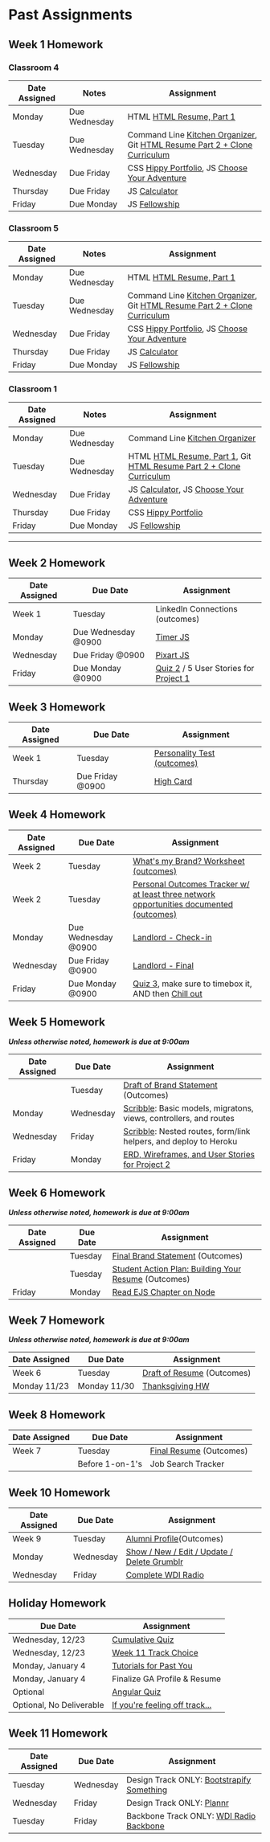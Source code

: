 # Past Assignments

## Week 1 Homework

### Classroom 4

| Date Assigned | Notes                          | Assignment |
|---------------|--------------------------------|------------|
| Monday        | Due Wednesday                  | HTML [HTML Resume, Part 1](https://github.com/ga-dc/html_resume) |
| Tuesday       | Due Wednesday                  | Command Line [Kitchen Organizer](https://github.com/ga-dc/kitchen_organizer), Git [HTML Resume Part 2 + Clone Curriculum](https://github.com/ga-dc/curriculum/tree/master/01-front-end-fundamentals/git)  |
| Wednesday     | Due Friday                     | CSS [Hippy Portfolio](https://github.com/ga-dc/hippy-portfolio), JS [Choose Your Adventure](https://github.com/ga-dc/choose_your_own_adventure_js)   |
| Thursday      | Due Friday                    | JS [Calculator](https://github.com/ga-dc/js-calculator)  |
| Friday        | Due Monday                  |  JS [Fellowship](https://github.com/ga-dc/fellowship)  |

### Classroom 5

| Date Assigned | Notes                          | Assignment |
|---------------|--------------------------------|------------|
| Monday        | Due Wednesday                  | HTML [HTML Resume, Part 1](https://github.com/ga-dc/html_resume)|
| Tuesday       | Due Wednesday                  | Command Line [Kitchen Organizer](https://github.com/ga-dc/kitchen_organizer), Git [HTML Resume Part 2 + Clone Curriculum](https://github.com/ga-dc/curriculum/tree/master/01-front-end-fundamentals/git) |
| Wednesday     | Due Friday                     |  CSS [Hippy Portfolio](https://github.com/ga-dc/hippy-portfolio), JS [Choose Your Adventure](https://github.com/ga-dc/choose_your_own_adventure_js)  |
| Thursday      | Due Friday                      | JS [Calculator](https://github.com/ga-dc/js-calculator)  |
| Friday        | Due Monday                   | JS [Fellowship](https://github.com/ga-dc/fellowship)  |

### Classroom 1

| Date Assigned | Notes                          | Assignment |
|---------------|--------------------------------|------------|
| Monday        | Due Wednesday | Command Line [Kitchen Organizer](https://github.com/ga-dc/kitchen_organizer)  |
| Tuesday       | Due Wednesday | HTML [HTML Resume, Part 1](https://github.com/ga-dc/html_resume), Git [HTML Resume Part 2 + Clone Curriculum](https://github.com/ga-dc/curriculum/tree/master/01-front-end-fundamentals/git) |   |
| Wednesday     | Due Friday                     | JS [Calculator](https://github.com/ga-dc/js-calculator), JS [Choose Your Adventure](https://github.com/ga-dc/choose_your_own_adventure_js)   |
| Thursday      | Due Friday                               | CSS [Hippy Portfolio](https://github.com/ga-dc/hippy-portfolio) |
| Friday        | Due Monday                              | JS [Fellowship](https://github.com/ga-dc/fellowship) |

-----

## Week 2 Homework

| Date Assigned | Due Date                          | Assignment|
|---------------|--------------------------------|-----------|
| Week 1         | Tuesday                 | LinkedIn Connections (outcomes) |
| Monday        | Due Wednesday @0900                 | [Timer JS](https://github.com/ga-dc/timer_js) |
| Wednesday     | Due Friday @0900                    | [Pixart JS](https://github.com/ga-dc/pixart_js) |
| Friday        | Due Monday @0900                    | [Quiz 2](https://github.com/ga-dc/wdi7-quiz2) / 5 User Stories for [Project 1](https://github.com/ga-dc/project1) |

## Week 3 Homework
| Date Assigned | Due Date                          | Assignment|
|---------------|--------------------------------|-----------|
| Week 1 | Tuesday | [Personality Test (outcomes)](http://www.16personalities.com/free-personality-test)
| Thursday        | Due Friday @0900                 | [High Card](https://github.com/ga-dc/high_card) |

## Week 4 Homework
| Date Assigned | Due Date                          | Assignment|
|---------------|--------------------------------|-----------|
| Week 2 | Tuesday | [What's my Brand? Worksheet (outcomes)](https://drive.google.com/file/d/0B0cuNYi34jyuNUtzLXU5MUJpYmc/view)|
| Week 2 | Tuesday | [Personal Outcomes Tracker w/ at least three network opportunities documented (outcomes)](https://docs.google.com/spreadsheets/d/1AMxpanID3G_TVVv3ouPufmmlP7F2cmsZHCbThCAIVPU/edit#gid=1789607757)|
| Monday       | Due Wednesday @0900               | [Landlord - Check-in](https://github.com/ga-dc/landlord) |
| Wednesday    | Due Friday @0900               | [Landlord - Final](https://github.com/ga-dc/landlord) |
| Friday       | Due Monday @0900               | [Quiz 3](https://github.com/ga-dc/wdi7-quiz3), make sure to timebox it, AND then [Chill out](https://github.com/ga-dc/chill_out) |

## Week 5 Homework
***Unless otherwise noted, homework is due at 9:00am***

| Date Assigned | Due Date | Assignment |
|---|---|---|
|  | Tuesday | [Draft of Brand Statement ](https://docs.google.com/spreadsheets/d/1qqP9H_CK-WYRyzksaaF-Nk9GEKF_OEAtomICdlJoN6I/edit#gid=0)(Outcomes)|
| Monday | Wednesday | [Scribble](https://github.com/ga-dc/scribble):  Basic models, migratons, views, controllers, and routes |
| Wednesday | Friday | [Scribble](https://github.com/ga-dc/scribble): Nested routes, form/link helpers, and deploy to Heroku |
| Friday | Monday | [ERD, Wireframes, and User Stories for Project 2](https://github.com/ga-dc/project2/blob/master/homework.md) |

## Week 6 Homework
***Unless otherwise noted, homework is due at 9:00am***

| Date Assigned | Due Date | Assignment |
|---|---|---|
|  | Tuesday | [Final Brand Statement](https://github.com/ga-dc/outcomes-brand-statement) (Outcomes) |
|  | Tuesday | [Student Action Plan: Building Your Resume](https://github.com/ga-dc/outcomes-resume-worksheet) (Outcomes) |
| Friday | Monday | [Read EJS Chapter on Node](http://eloquentjavascript.net/20_node.html)|

## Week 7 Homework
***Unless otherwise noted, homework is due at 9:00am***

| Date Assigned | Due Date | Assignment |
|---|---|---|
| Week 6 | Tuesday | [Draft of Resume](https://docs.google.com/spreadsheets/d/1qqP9H_CK-WYRyzksaaF-Nk9GEKF_OEAtomICdlJoN6I/edit#gid=1038012474) (Outcomes)|
| Monday 11/23 | Monday 11/30 | [Thanksgiving HW](https://github.com/ga-dc/thanksgiving-homework)|


## Week 8 Homework
| Date Assigned | Due Date | Assignment |
|---|---|---|
| Week 7 | Tuesday | [Final Resume](https://docs.google.com/spreadsheets/d/1qqP9H_CK-WYRyzksaaF-Nk9GEKF_OEAtomICdlJoN6I/edit#gid=117042781) (Outcomes)|
| | Before 1-on-1's | Job Search Tracker |

## Week 10 Homework
| Date Assigned | Due Date | Assignment |
|---|---|---|
| Week 9 | Tuesday | [Alumni Profile](https://profiles.generalassemb.ly/)(Outcomes)|
| Monday | Wednesday | [Show / New / Edit / Update / Delete Grumblr](https://github.com/ga-dc/grumblr_angular)|
| Wednesday | Friday | [Complete WDI Radio](https://github.com/ga-dc/wdi_radio_lab)|

## Holiday Homework
| Due Date | Assignment |
|---|---|
|Wednesday, 12/23 | [Cumulative Quiz](https://github.com/ga-dc/wdi7_quiz10) |
|Wednesday, 12/23 | [Week 11 Track Choice](https://docs.google.com/a/generalassemb.ly/forms/d/1vdf2PVc8dSsXCwDT9JfUt_lqPVmOLSYptL7K1gz_ols/viewform) |
|Monday, January 4| [Tutorials for Past You](https://github.com/ga-dc/tutorials_for_past_you)|
|Monday, January 4| Finalize GA Profile & Resume|
|Optional| [Angular Quiz](https://github.com/ga-dc/angular_quiz)|
|Optional, No Deliverable|[If you're feeling off track...](https://github.com/ga-dc/wdi7/blob/master/holidays.md)|

## Week 11 Homework
| Date Assigned | Due Date | Assignment |
|---|---|---|
| Tuesday | Wednesday | Design Track ONLY: [Bootstrapify Something](https://github.com/ga-dc/bootstrap-ify) |
| Wednesday | Friday | Design Track ONLY: [Plannr](https://github.com/ga-dc/plannr) |
| Tuesday | Friday | Backbone Track ONLY: [WDI Radio Backbone](https://github.com/ga-dc/wdi_radio_backbone) |
